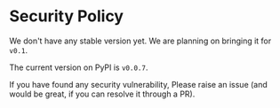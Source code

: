 # Security Policy

We don't have any stable version yet. We are planning on bringing it for `v0.1`.

The current version on PyPI is `v0.0.7`.

If you have found any security vulnerability, Please raise an issue (and would be great, if you can resolve it through a PR).


<!--
## Supported Versions

Use this section to tell people about which versions of your project are
currently being supported with security updates.


| Version | Supported          |
| ------- | ------------------ |
| 5.1.x   | :white_check_mark: |
| 5.0.x   | :x:                |
| 4.0.x   | :white_check_mark: |
| < 4.0   | :x:                |

## Reporting a Vulnerability

Use this section to tell people how to report a vulnerability.

Tell them where to go, how often they can expect to get an update on a
reported vulnerability, what to expect if the vulnerability is accepted or
declined, etc.
--!>
